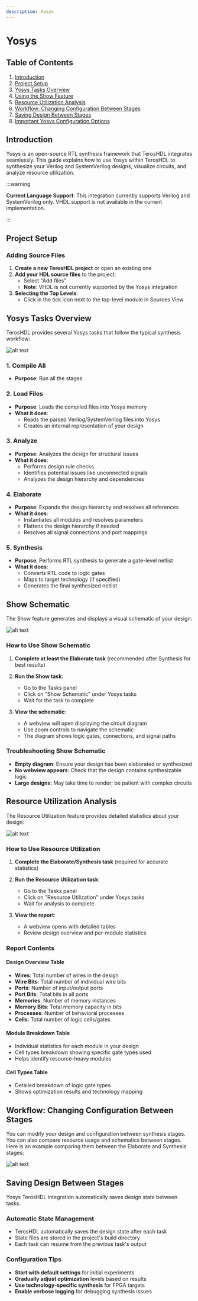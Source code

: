 ```yaml
---
description: Yosys
---
```


# Yosys

## Table of Contents
1. [Introduction](#introduction)
2. [Project Setup](#project-setup)
3. [Yosys Tasks Overview](#yosys-tasks-overview)
4. [Using the Show Feature](#using-the-show-feature)
5. [Resource Utilization Analysis](#resource-utilization-analysis)
6. [Workflow: Changing Configuration Between Stages](#workflow-changing-configuration-between-stages)
7. [Saving Design Between Stages](#saving-design-between-stages)
8. [Important Yosys Configuration Options](#important-yosys-configuration-options)

## Introduction

Yosys is an open-source RTL synthesis framework that TerosHDL integrates seamlessly. This guide explains how to use Yosys within TerosHDL to synthesize your Verilog and SystemVerilog designs, visualize circuits, and analyze resource utilization.

:::warning

**Current Language Support**: This integration currently supports Verilog and SystemVerilog only. VHDL support is not available in the current implementation.

:::

## Project Setup

### Adding Source Files

1. **Create a new TerosHDL project** or open an existing one
2. **Add your HDL source files** to the project:
   - Select "Add files"
   - **Note**: VHDL is not currently supported by the Yosys integration
3. **Selecting the Top Levels**:
   - Click in the tick icon next to the top-level module in Sources View

## Yosys Tasks Overview

TerosHDL provides several Yosys tasks that follow the typical synthesis workflow:


![alt text](../../static/img/yosys/tasks.png)

### 1. Compile All
- **Purpose**: Run all the stages

### 2. Load Files
- **Purpose**: Loads the compiled files into Yosys memory
- **What it does**:
  - Reads the parsed Verilog/SystemVerilog files into Yosys
  - Creates an internal representation of your design

### 3. Analyze
- **Purpose**: Analyzes the design for structural issues
- **What it does**:
  - Performs design rule checks
  - Identifies potential issues like unconnected signals
  - Analyzes the design hierarchy and dependencies

### 4. Elaborate
- **Purpose**: Expands the design hierarchy and resolves all references
- **What it does**:
  - Instantiates all modules and resolves parameters
  - Flattens the design hierarchy if needed
  - Resolves all signal connections and port mappings

### 5. Synthesis
- **Purpose**: Performs RTL synthesis to generate a gate-level netlist
- **What it does**:
  - Converts RTL code to logic gates
  - Maps to target technology (if specified)
  - Generates the final synthesized netlist

## Show Schematic

The Show feature generates and displays a visual schematic of your design:

![alt text](../../static/img/yosys/schematic.png)

### How to Use Show Schematic
1. **Complete at least the Elaborate task** (recommended after Synthesis for best results)
2. **Run the Show task**:
   - Go to the Tasks panel
   - Click on "Show Schematic" under Yosys tasks
   - Wait for the task to complete

3. **View the schematic**:
   - A webview will open displaying the circuit diagram
   - Use zoom controls to navigate the schematic
   - The diagram shows logic gates, connections, and signal paths

### Troubleshooting Show Schematic
- **Empty diagram**: Ensure your design has been elaborated or synthesized
- **No webview appears**: Check that the design contains synthesizable logic
- **Large designs**: May take time to render; be patient with complex circuits

## Resource Utilization Analysis

The Resource Utilization feature provides detailed statistics about your design:

![alt text](../../static/img/yosys/resource.png)

### How to Use Resource Utilization
1. **Complete the Elaborate/Synthesis task** (required for accurate statistics)
2. **Run the Resource Utilization task**:
   - Go to the Tasks panel
   - Click on "Resource Utilization" under Yosys tasks
   - Wait for analysis to complete

3. **View the report**:
   - A webview opens with detailed tables
   - Review design overview and per-module statistics

### Report Contents

#### Design Overview Table
- **Wires**: Total number of wires in the design
- **Wire Bits**: Total number of individual wire bits
- **Ports**: Number of input/output ports
- **Port Bits**: Total bits in all ports
- **Memories**: Number of memory instances
- **Memory Bits**: Total memory capacity in bits
- **Processes**: Number of behavioral processes
- **Cells**: Total number of logic cells/gates

#### Module Breakdown Table
- Individual statistics for each module in your design
- Cell types breakdown showing specific gate types used
- Helps identify resource-heavy modules

#### Cell Types Table
- Detailed breakdown of logic gate types
- Shows optimization results and technology mapping

## Workflow: Changing Configuration Between Stages
You can modify your design and configuration between synthesis stages. You can also compare resource usage and schematics between stages. Here is an example comparing them between the Elaborate and Synthesis stages:

![alt text](../../static/img/yosys/compare.png)


## Saving Design Between Stages

Yosys TerosHDL integration automatically saves design state between tasks.

### Automatic State Management
- TerosHDL automatically saves the design state after each task
- State files are stored in the project's build directory
- Each task can resume from the previous task's output


### Configuration Tips
- **Start with default settings** for initial experiments
- **Gradually adjust optimization** levels based on results
- **Use technology-specific synthesis** for FPGA targets
- **Enable verbose logging** for debugging synthesis issues